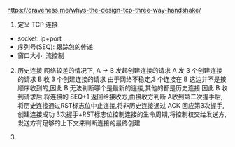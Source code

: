 https://draveness.me/whys-the-design-tcp-three-way-handshake/

1. 定义 TCP 连接

- socket: ip+port
- 序列号(SEQ): 跟踪包的传递
- 窗口大小: 流控制

2. 历史连接
   网络较差的情况下, A -> B 发起创建连接的请求
   A 发 3 个创建连接的请求
   B 收 3 个创建连接的请求
   由于网络不稳定,3 个连接在 B 这边并不是按顺序收到的,因此 B 无法判断哪个是最新的连接,其他的都是历史连接
   因此 B 收到请求后,将连接的 SEQ+1 返回给接收方,由接收方判断
   A收到第二次握手后,将历史连接通过RST标志位中止连接,将非历史连接通过 ACK 回应第3次握手,创建连接成功
   3次握手+RST标志位控制连接的生命周期,将控制权交给发送方,发送方有足够的上下文来判断连接的最终创建

3.
